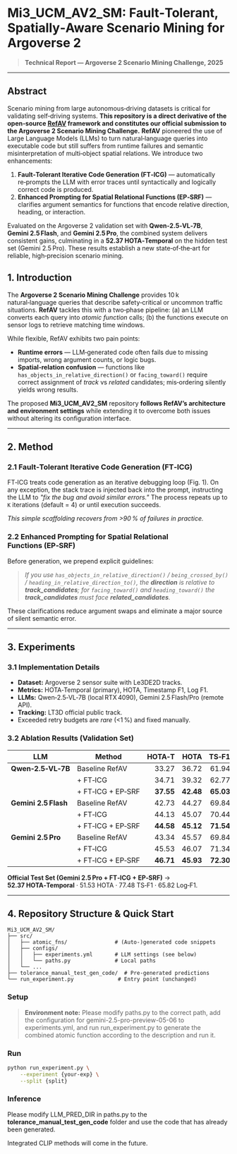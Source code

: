 # Mi3\_UCM\_AV2\_SM: Fault‑Tolerant, Spatially‑Aware Scenario Mining for **Argoverse 2**

> **Technical Report — Argoverse 2 Scenario Mining Challenge, 2025**

---

## Abstract

Scenario mining from large autonomous‑driving datasets is critical for validating self‑driving systems. **This repository is a direct derivative of the open‑source [RefAV](https://github.com/CainanD/RefAV) framework and constitutes our official submission to the Argoverse 2 Scenario Mining Challenge.** **RefAV** pioneered the use of Large Language Models (LLMs) to turn natural‑language queries into executable code but still suffers from runtime failures and semantic misinterpretation of multi‑object spatial relations. We introduce two enhancements:

1. **Fault‑Tolerant Iterative Code Generation (FT‑ICG)** — automatically re‑prompts the LLM with error traces until syntactically and logically correct code is produced.
2. **Enhanced Prompting for Spatial Relational Functions (EP‑SRF)** — clarifies argument semantics for functions that encode relative direction, heading, or interaction.

Evaluated on the Argoverse 2 validation set with **Qwen‑2.5‑VL‑7B**, **Gemini 2.5 Flash**, and **Gemini 2.5 Pro**, the combined system delivers consistent gains, culminating in a **52.37 HOTA‑Temporal** on the hidden test set (Gemini 2.5 Pro). These results establish a new state‑of‑the‑art for reliable, high‑precision scenario mining.


## 1. Introduction

The **Argoverse 2 Scenario Mining Challenge** provides 10 k natural‑language queries that describe safety‑critical or uncommon traffic situations. **RefAV** tackles this with a two‑phase pipeline: (a) an LLM converts each query into *atomic function* calls; (b) the functions execute on sensor logs to retrieve matching time windows.

While flexible, RefAV exhibits two pain points:

* **Runtime errors** — LLM‑generated code often fails due to missing imports, wrong argument counts, or logic bugs.
* **Spatial‑relation confusion** — functions like `has_objects_in_relative_direction()` or `facing_toward()` require correct assignment of *track* vs *related* candidates; mis‑ordering silently yields wrong results.

The proposed **Mi3\_UCM\_AV2\_SM** repository **follows RefAV’s architecture and environment settings** while extending it to overcome both issues without altering its configuration interface.

---

## 2. Method

### 2.1 Fault‑Tolerant Iterative Code Generation (FT‑ICG)

FT‑ICG treats code generation as an iterative debugging loop (Fig. 1). On any exception, the stack trace is injected back into the prompt, instructing the LLM to *"fix the bug and avoid similar errors."* The process repeats up to `K` iterations (default = 4) or until execution succeeds.

*This simple scaffolding recovers from >90 % of failures in practice.*

### 2.2 Enhanced Prompting for Spatial Relational Functions (EP‑SRF)

Before generation, we prepend explicit guidelines:

> *If you use `has_objects_in_relative_direction()` / `being_crossed_by()` / `heading_in_relative_direction_to()`, the **direction** is relative to **track\_candidates**; for `facing_toward()` and `heading_toward()` the **track\_candidates** must face **related\_candidates**.*

These clarifications reduce argument swaps and eliminate a major source of silent semantic error.

---

## 3. Experiments

### 3.1 Implementation Details

* **Dataset:** Argoverse 2 sensor suite with Le3DE2D tracks.
* **Metrics:** HOTA‑Temporal (primary), HOTA, Timestamp F1, Log F1.
* **LLMs:** Qwen‑2.5‑VL‑7B (local RTX 4090), Gemini 2.5 Flash/Pro (remote API).
* **Tracking:** LT3D official public track.
* Exceeded retry budgets are *rare* (<1 %) and fixed manually.

### 3.2 Ablation Results (Validation Set)

| LLM                  | Method            |    HOTA‑T |      HOTA |     TS‑F1 |    Log‑F1 |
| -------------------- | ----------------- | --------: | --------: | --------: | --------: |
| **Qwen‑2.5‑VL‑7B**   | Baseline RefAV    |     33.27 |     36.72 |     61.94 |     58.12 |
|                      | + FT‑ICG          |     34.71 |     39.32 |     62.77 |     58.09 |
|                      | + FT‑ICG + EP‑SRF | **37.55** | **42.48** | **65.03** | **60.90** |
| **Gemini 2.5 Flash** | Baseline RefAV    |     42.73 |     44.27 |     69.84 |     60.13 |
|                      | + FT‑ICG          |     44.13 |     45.07 |     70.44 |     60.66 |
|                      | + FT‑ICG + EP‑SRF | **44.58** | **45.12** | **71.54** | **60.79** |
| **Gemini 2.5 Pro**   | Baseline RefAV    |     43.34 |     45.57 |     69.84 |     59.13 |
|                      | + FT‑ICG          |     45.53 |     46.07 |     71.34 |     59.66 |
|                      | + FT‑ICG + EP‑SRF | **46.71** | **45.93** | **72.30** | **61.36** |

**Official Test Set (Gemini 2.5 Pro + FT‑ICG + EP‑SRF)** → **52.37 HOTA‑Temporal** · 51.53 HOTA · 77.48 TS‑F1 · 65.82 Log‑F1.

---

## 4. Repository Structure & Quick Start

```
Mi3_UCM_AV2_SM/
├── src/
│   ├── atomic_fns/               # (Auto‑)generated code snippets
│   ├── configs/
│   │   ├── experiments.yml       # LLM settings (see below)
│   │   └── paths.py              # Local paths
│   └── ...
├── tolerance_manual_test_gen_code/  # Pre‑generated predictions
└── run_experiment.py              # Entry point (unchanged)
```

### Setup

> **Environment note:** Please modify paths.py to the correct path, add the configuration for gemini-2.5-pro-preview-05-06 to experiments.yml, and run run_experiment.py to generate the combined atomic function according to the description and run it.

### Run

```bash
python run_experiment.py \
    --experiment {your-exp} \
    --split {split}
```
### Inference

Please modify LLM_PRED_DIR in paths.py to the **tolerance_manual_test_gen_code** folder and use the code that has already been generated.

Integrated CLIP methods will come in the future.
